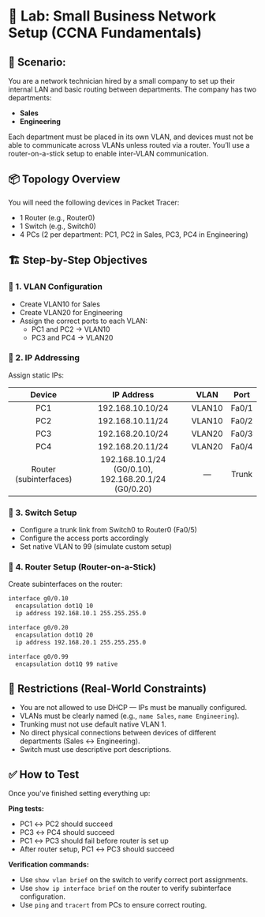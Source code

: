 # 🧪 Lab: Small Business Network Setup (CCNA Fundamentals)

## 🏢 Scenario:
You are a network technician hired by a small company to set up their internal LAN and basic routing between departments. The company has two departments:

- **Sales**
- **Engineering**

Each department must be placed in its own VLAN, and devices must not be able to communicate across VLANs unless routed via a router. You’ll use a router-on-a-stick setup to enable inter-VLAN communication.

## 📦 Topology Overview
You will need the following devices in Packet Tracer:

- 1 Router (e.g., Router0)
- 1 Switch (e.g., Switch0)
- 4 PCs (2 per department: PC1, PC2 in Sales, PC3, PC4 in Engineering)

## 🏗️ Step-by-Step Objectives

### 🔹 1. VLAN Configuration
- Create VLAN10 for Sales
- Create VLAN20 for Engineering
- Assign the correct ports to each VLAN:
  - PC1 and PC2 → VLAN10
  - PC3 and PC4 → VLAN20

### 🔹 2. IP Addressing
Assign static IPs:

| Device | IP Address | VLAN | Port |
|:------:|:----------:|:----:|:----:|
| PC1 | 192.168.10.10/24 | VLAN10 | Fa0/1 |
| PC2 | 192.168.10.11/24 | VLAN10 | Fa0/2 |
| PC3 | 192.168.20.10/24 | VLAN20 | Fa0/3 |
| PC4 | 192.168.20.11/24 | VLAN20 | Fa0/4 |
| Router (subinterfaces) | 192.168.10.1/24 (G0/0.10), 192.168.20.1/24 (G0/0.20) | — | Trunk |

### 🔹 3. Switch Setup
- Configure a trunk link from Switch0 to Router0 (Fa0/5)
- Configure the access ports accordingly
- Set native VLAN to 99 (simulate custom setup)

### 🔹 4. Router Setup (Router-on-a-Stick)
Create subinterfaces on the router:

```bash
interface g0/0.10
  encapsulation dot1Q 10
  ip address 192.168.10.1 255.255.255.0

interface g0/0.20
  encapsulation dot1Q 20
  ip address 192.168.20.1 255.255.255.0

interface g0/0.99
  encapsulation dot1Q 99 native
```

## 🔐 Restrictions (Real-World Constraints)
- You are not allowed to use DHCP — IPs must be manually configured.
- VLANs must be clearly named (e.g., `name Sales`, `name Engineering`).
- Trunking must not use default native VLAN 1.
- No direct physical connections between devices of different departments (Sales ↔ Engineering).
- Switch must use descriptive port descriptions.

## ✅ How to Test
Once you've finished setting everything up:

**Ping tests:**
- PC1 ↔ PC2 should succeed
- PC3 ↔ PC4 should succeed
- PC1 ↔ PC3 should fail before router is set up
- After router setup, PC1 ↔ PC3 should succeed

**Verification commands:**
- Use `show vlan brief` on the switch to verify correct port assignments.
- Use `show ip interface brief` on the router to verify subinterface configuration.
- Use `ping` and `tracert` from PCs to ensure correct routing.

